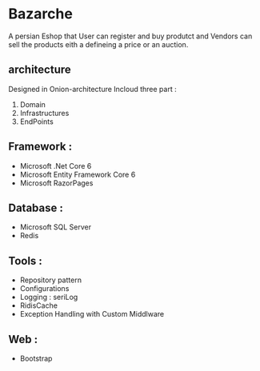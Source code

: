 # Bazarche
A persian Eshop  that User can register and buy produtct and 
Vendors can sell the products eith a defineing a price or an auction.
</hr>

## architecture 
Designed in Onion-architecture Incloud three part :
1. Domain
2. Infrastructures
3. EndPoints

## Framework :
* Microsoft .Net Core 6
* Microsoft Entity Framework Core 6 
* Microsoft RazorPages

## Database :
* Microsoft SQL Server 
* Redis

## Tools  :
* Repository pattern
* Configurations
* Logging : seriLog
* RidisCache
* Exception Handling with Custom Middlware
## Web  :
* Bootstrap